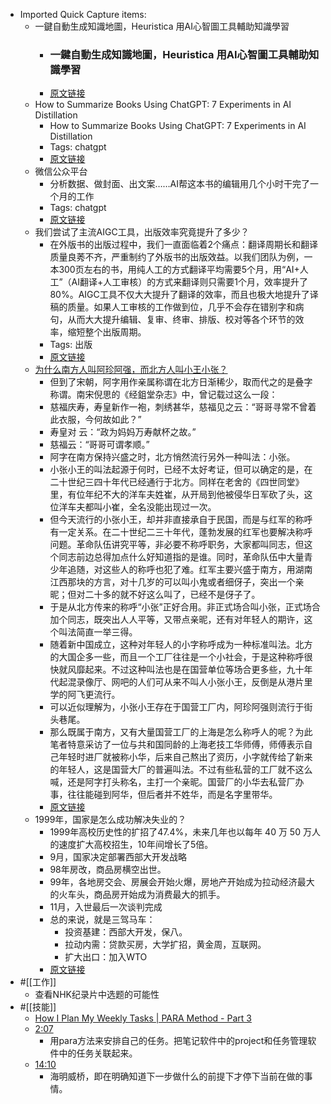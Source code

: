 - Imported Quick Capture items:
    - 一鍵自動生成知識地圖，Heuristica 用AI心智圖工具輔助知識學習
        - ### 一鍵自動生成知識地圖，Heuristica 用AI心智圖工具輔助知識學習 
        - [原文链接](https://www.playpcesor.com/2023/06/heuristica-ai.html)
    - How to Summarize Books Using ChatGPT: 7 Experiments in AI Distillation
        - How to Summarize Books Using ChatGPT: 7 Experiments in AI Distillation
        - Tags: chatgpt
        - [原文链接](https://fortelabs.com/blog/how-to-summarize-books-using-chatgpt/)
    - 微信公众平台
        - 分析数据、做封面、出文案……AI帮这本书的编辑用几个小时干完了一个月的工作
        - Tags: chatgpt
        - [原文链接](https://mp.weixin.qq.com/s?__biz=MjM5OTU5MDYyMw==&mid=2653426627&idx=1&sn=5ffb454c8807387593616dcdf530f21c&chksm=bce59c738b9215650a501a4fc38224936bd313181415b6c8ec22165b2225c267640159e9cad4&mpshare=1&scene=1&srcid=0524l5i9o4WTmxPRPxjNfwMQ&sharer_sharetime=1684916825826&sharer_shareid=c51b7b13a0b085484bc7a81d87b76e86)
    - 我们尝试了主流AIGC工具，出版效率究竟提升了多少？
        - 在外版书的出版过程中，我们一直面临着2个痛点：翻译周期长和翻译质量良莠不齐，严重制约了外版书的出版效益。以我们团队为例，一本300页左右的书，用纯人工的方式翻译平均需要5个月，用“AI+人工”（AI翻译+人工审核）的方式来翻译则只需要1个月，效率提升了80%。AIGC工具不仅大大提升了翻译的效率，而且也极大地提升了译稿的质量。如果人工审核的工作做到位，几乎不会存在错别字和病句，从而大大提升编辑、复审、终审、排版、校对等各个环节的效率，缩短整个出版周期。
        - Tags: 出版
        - [原文链接](https://mp.weixin.qq.com/s?__biz=MjM5OTU5MDYyMw==&mid=2653427628&idx=1&sn=111f56564b70d5ffd59c08ca38421294&chksm=bce5981c8b92110a1486e3d9df786fa79d7f188ee08c622cff283f612af10b579cdc0d9caa3c&mpshare=1&scene=1&srcid=0609d1SeNou0tyoXdoHnpTwm&sharer_sharetime=1686297729285&sharer_shareid=c51b7b13a0b085484bc7a81d87b76e86)
    - [为什么南方人叫阿珍阿强，而北方人叫小王小张？](https://mp.weixin.qq.com/s?__biz=MzI2NjAzNzA4OQ==&mid=2650025135&idx=1&sn=2f15b2eb2b8126f5de2ebbc407f21e6d&chksm=f294bea1c5e337b75b267aad51c3deb032bfbcdfa4f02727ebb9ba8179f374a32369433af606&mpshare=1&scene=1&srcid=0529x79HDWelajmZUnDqAL0y&sharer_sharetime)
        - 但到了宋朝，阿字用作亲属称谓在北方日渐稀少，取而代之的是叠字称谓。南宋倪思的《经鉏堂杂志》中，曾记载过这么一段：
        - 慈福庆寿，寿皇新作一袍，刺绣甚华，慈福见之云：“哥哥寻常不曾着此衣服，今何故如此？”
        - 寿皇对 云：“政为妈妈万寿献杯之故。”
        - 慈福云：“哥哥可谓孝顺。”
        - 阿字在南方保持兴盛之时，北方悄然流行另外一种叫法：小张。
        - 小张小王的叫法起源于何时，已经不太好考证，但可以确定的是，在二十世纪三四十年代已经通行于北方。同样在老舍的《四世同堂》里，有位年纪不大的洋车夫姓崔，从开局到他被侵华日军砍了头，这位洋车夫都叫小崔，全名没能出现过一次。
        - 但今天流行的小张小王，却并非直接承自于民国，而是与红军的称呼有一定关系。在二十世纪二三十年代，蓬勃发展的红军也要解决称呼问题。革命队伍讲究平等，非必要不称呼职务，大家都叫同志，但这个同志前边总得加点什么好知道指的是谁。同时，革命队伍中大量青少年追随，对这些人的称呼也犯了难。红军主要兴盛于南方，用湖南江西那块的方言，对十几岁的可以叫小鬼或者细伢子，突出一个亲昵；但对二十多的就不好这么叫了，已经不是伢子了。
        - 于是从北方传来的称呼“小张”正好合用。非正式场合叫小张，正式场合加个同志，既突出人人平等，又带点亲昵，还有对年轻人的期许，这个叫法简直一举三得。
        - 随着新中国成立，这种对年轻人的小字称呼成为一种标准叫法。北方的大国企多一些，而且一个工厂往往是一个小社会，于是这种称呼很快就风靡起来。不过这种叫法也是在国营单位等场合更多些，九十年代起混录像厅、网吧的人们可从来不叫人小张小王，反倒是从港片里学的阿飞更流行。
        - 可以近似理解为，小张小王存在于国营工厂内，阿珍阿强则流行于街头巷尾。
        - 那么既属于南方，又有大量国营工厂的上海是怎么称呼人的呢？为此笔者特意采访了一位与共和国同龄的上海老技工华师傅，师傅表示自己年轻时进厂就被称小华，后来自己熬出了资历，小字就传给了新来的年轻人，这是国营大厂的普遍叫法。不过有些私营的工厂就不这么喊，还是阿字打头称名，主打一个亲昵。国营厂的小华去私营厂办事，往往能碰到阿华，但后者并不姓华，而是名字里带华。
        - [原文链接](https://mp.weixin.qq.com/s?__biz=MzI2NjAzNzA4OQ==&mid=2650025135&idx=1&sn=2f15b2eb2b8126f5de2ebbc407f21e6d&chksm=f294bea1c5e337b75b267aad51c3deb032bfbcdfa4f02727ebb9ba8179f374a32369433af606&mpshare=1&scene=1&srcid=0529x79HDWelajmZUnDqAL0y&sharer_sharetime=1685324600193&sharer_shareid=c51b7b13a0b085484bc7a81d87b76e86)
    - 1999年，国家是怎么成功解决失业的？
        - 1999年高校历史性的扩招了47.4%，未来几年也以每年 40 万 50 万人的速度扩大高校招生，10年间增长了5倍。
        - 9月，国家决定部署西部大开发战略  
        - 98年房改，商品房横空出世。  
        - 99年，各地房交会、房展会开始火爆，房地产开始成为拉动经济最大的火车头，商品房开始成为消费最大的抓手。
        - 11月，入世最后一次谈判完成
        - 总的来说，就是三驾马车：  
            - 投资基建：西部大开发，保八。  
            - 拉动内需：贷款买房，大学扩招，黄金周，互联网。  
            - 扩大出口：加入WTO
        - [原文链接](https://mp.weixin.qq.com/s?__biz=MzA4Mzg3MjExNQ==&mid=2653994827&idx=1&sn=33e4c8cb108e56c7f1200fb29f0e9254&chksm=842bcf57b35c4641f0f6d2902d809037bdffed8609e3ca5b02651bd050ed67f325ae099ea88a&mpshare=1&scene=1&srcid=0529e6CjaNoGs1nO0iYbmlgb&sharer_sharetime=1685329253796&sharer_shareid=c51b7b13a0b085484bc7a81d87b76e86)
- #[[工作]]
    - 查看NHK纪录片中选题的可能性
- #[[技能]]
    - [How I Plan My Weekly Tasks | PARA Method - Part 3](https://www.youtube.com/watch?v=MyWmGDnWhjE&list=TLGGXujRMX9-kRgwOTA4MjAyMw)
    - [2:07](https://www.youtube.com/watch?v=MyWmGDnWhjE&list=TLGGXujRMX9-kRgwOTA4MjAyMw&t=127)
        - 用para方法来安排自己的任务。把笔记软件中的project和任务管理软件中的任务关联起来。
    - [14:10](https://www.youtube.com/watch?v=MyWmGDnWhjE&list=TLGGXujRMX9-kRgwOTA4MjAyMw&t=850)
        - 海明威桥，即在明确知道下一步做什么的前提下才停下当前在做的事情。
